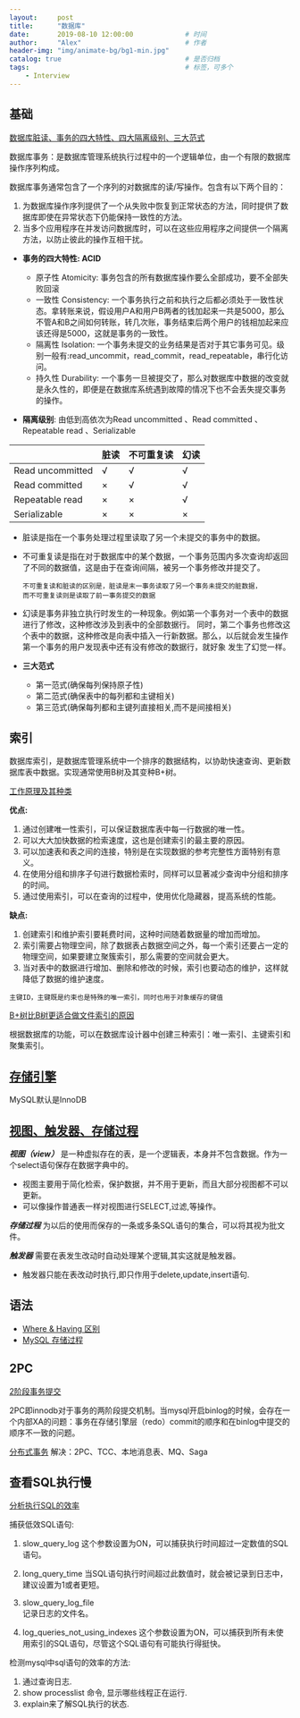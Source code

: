 ```yaml
---
layout:     post         
title:      "数据库"
date:       2019-08-10 12:00:00             # 时间
author:     "Alex"                          # 作者
header-img: "img/animate-bg/bg1-min.jpg"
catalog: true                               # 是否归档
tags:                                       # 标签，可多个
    - Interview
---
```


## 基础

[数据库脏读、事务的四大特性、四大隔离级别、三大范式](https://blog.csdn.net/qq_34569497/article/details/79064208)

数据库事务：是数据库管理系统执行过程中的一个逻辑单位，由一个有限的数据库操作序列构成。

数据库事务通常包含了一个序列的对数据库的读/写操作。包含有以下两个目的：

1. 为数据库操作序列提供了一个从失败中恢复到正常状态的方法，同时提供了数据库即使在异常状态下仍能保持一致性的方法。
2. 当多个应用程序在并发访问数据库时，可以在这些应用程序之间提供一个隔离方法，以防止彼此的操作互相干扰。

* **事务的四大特性: ACID**
  * 原子性 Atomicity: 事务包含的所有数据库操作要么全部成功，要不全部失败回滚
  * 一致性 Consistency: 一个事务执行之前和执行之后都必须处于一致性状态。拿转账来说，假设用户A和用户B两者的钱加起来一共是5000，那么不管A和B之间如何转账，转几次账，事务结束后两个用户的钱相加起来应该还得是5000，这就是事务的一致性。
  * 隔离性 Isolation: 一个事务未提交的业务结果是否对于其它事务可见。级别一般有:read_uncommit，read_commit，read_repeatable，串行化访问。
  * 持久性 Durability: 一个事务一旦被提交了，那么对数据库中数据的改变就是永久性的，即便是在数据库系统遇到故障的情况下也不会丢失提交事务的操作。

* **隔离级别**: 由低到高依次为Read uncommitted 、Read committed 、Repeatable read 、Serializable

||脏读|不可重复读|幻读|
|--|--|--|--|
|Read uncommitted|√|√|√|
|Read committed|×|√|√|
|Repeatable read|×|×|√|
|Serializable|×|×|×|

* 脏读是指在一个事务处理过程里读取了另一个未提交的事务中的数据。
* 不可重复读是指在对于数据库中的某个数据，一个事务范围内多次查询却返回了不同的数据值，这是由于在查询间隔，被另一个事务修改并提交了。

      不可重复读和脏读的区别是，脏读是末一事务读取了另一个事务未提交的脏数据，
      而不可重复读则是读取了前一事务提交的数据
* 幻读是事务非独立执行时发生的一种现象。例如第一个事务对一个表中的数据进行了修改，这种修改涉及到表中的全部数据行。 同时，第二个事务也修改这个表中的数据，这种修改是向表中插入一行新数据。那么，以后就会发生操作第一个事务的用户发现表中还有没有修改的数据行，就好象 发生了幻觉一样。

* **三大范式**
  * 第一范式(确保每列保持原子性)
  * 第二范式(确保表中的每列都和主键相关)
  * 第三范式(确保每列都和主键列直接相关,而不是间接相关)

## 索引

数据库索引，是数据库管理系统中一个排序的数据结构，以协助快速查询、更新数据库表中数据。实现通常使用B树及其变种B+树。

[工作原理及其种类](https://blog.csdn.net/kennyrose/article/details/7532032)

**优点:**

1. 通过创建唯一性索引，可以保证数据库表中每一行数据的唯一性。
2. 可以大大加快数据的检索速度，这也是创建索引的最主要的原因。
3. 可以加速表和表之间的连接，特别是在实现数据的参考完整性方面特别有意义。
4. 在使用分组和排序子句进行数据检索时，同样可以显著减少查询中分组和排序的时间。
5. 通过使用索引，可以在查询的过程中，使用优化隐藏器，提高系统的性能。

**缺点:**

1. 创建索引和维护索引要耗费时间，这种时间随着数据量的增加而增加。
2. 索引需要占物理空间，除了数据表占数据空间之外，每一个索引还要占一定的物理空间，如果要建立聚簇索引，那么需要的空间就会更大。
3. 当对表中的数据进行增加、删除和修改的时候，索引也要动态的维护，这样就降低了数据的维护速度。

`主键ID，主键既是约束也是特殊的唯一索引，同时也用于对象缓存的键值`

[B+树比B树更适合做文件索引的原因](https://blog.csdn.net/mine_song/article/details/63251546)

根据数据库的功能，可以在数据库设计器中创建三种索引：唯一索引、主键索引和聚集索引。

## [存储引擎](https://blog.csdn.net/weixin_41459547/article/details/87929431)

MySQL默认是InnoDB

## [视图、触发器、存储过程](https://www.cnblogs.com/fingerboy/p/5449796.html)

***视图（view）*** 是一种虚拟存在的表，是一个逻辑表，本身并不包含数据。作为一个select语句保存在数据字典中的。

* 视图主要用于简化检索，保护数据，并不用于更新，而且大部分视图都不可以更新。
* 可以像操作普通表一样对视图进行SELECT,过滤,等操作。

***存储过程*** 为以后的使用而保存的一条或多条SQL语句的集合，可以将其视为批文件。

***触发器*** 需要在表发生改动时自动处理某个逻辑,其实这就是触发器。

* 触发器只能在表改动时执行,即只作用于delete,update,insert语句.

## 语法

* [Where & Having 区别](https://blog.csdn.net/yexudengzhidao/article/details/54924471)
* [MySQL 存储过程](https://www.runoob.com/w3cnote/mysql-stored-procedure.html)

## 2PC

[2阶段事务提交](https://segmentfault.com/a/1190000014810628)

2PC即innodb对于事务的两阶段提交机制。当mysql开启binlog的时候，会存在一个内部XA的问题：事务在存储引擎层（redo）commit的顺序和在binlog中提交的顺序不一致的问题。

[分布式事务](https://juejin.im/post/5b5a0bf9f265da0f6523913b)
解决：2PC、TCC、本地消息表、MQ、Saga

## 查看SQL执行慢

[分析执行SQL的效率](https://blog.csdn.net/zheng0518/article/details/51675274)

捕获低效SQL语句:

1. slow_query_log
这个参数设置为ON，可以捕获执行时间超过一定数值的SQL语句。

2. long_query_time
当SQL语句执行时间超过此数值时，就会被记录到日志中，建议设置为1或者更短。

3. slow_query_log_file  
记录日志的文件名。

4. log_queries_not_using_indexes
这个参数设置为ON，可以捕获到所有未使用索引的SQL语句，尽管这个SQL语句有可能执行得挺快。

检测mysql中sql语句的效率的方法:

1. 通过查询日志.
2. show processlist 命令, 显示哪些线程正在运行.
3. explain来了解SQL执行的状态.
